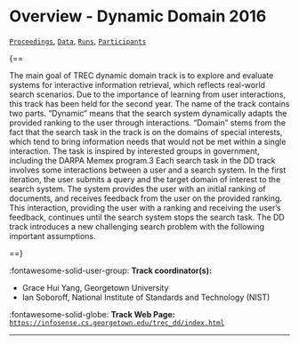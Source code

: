 # Overview - Dynamic Domain 2016

[`Proceedings`](./proceedings.md), [`Data`](./data.md), [`Runs`](./runs.md), [`Participants`](./participants.md)

{==

The main goal of TREC dynamic domain track is to explore and evaluate systems for interactive information retrieval, which reflects real-world search scenarios. Due to the importance of learning from user interactions, this track has been held for the second year. The name of the track contains two parts. “Dynamic” means that the search system dynamically adapts the provided ranking to the user through interactions. “Domain” stems from the fact that the search task in the track is on the domains of special interests, which tend to bring information needs that would not be met within a single interaction. The task is inspired by interested groups in government, including the DARPA Memex program.3 Each search task in the DD track involves some interactions between a user and a search system. In the first iteration, the user submits a query and the target domain of interest to the search system. The system provides the user with an initial ranking of documents, and receives feedback from the user on the provided ranking. This interaction, providing the user with a ranking and receiving the user’s feedback, continues until the search system stops the search task. The DD track introduces a new challenging search problem with the following important assumptions.

==}

:fontawesome-solid-user-group: **Track coordinator(s):**

- Grace Hui Yang, Georgetown University 
- Ian Soboroff, National Institute of Standards and Technology (NIST) 

:fontawesome-solid-globe: **Track Web Page:** [`https://infosense.cs.georgetown.edu/trec_dd/index.html`](https://infosense.cs.georgetown.edu/trec_dd/index.html) 

---

